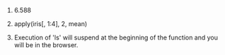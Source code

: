 1. 6.588
2. apply(iris[, 1:4], 2, mean)


5. Execution of 'ls' will suspend at the beginning of the function and you will
   be in the browser.
